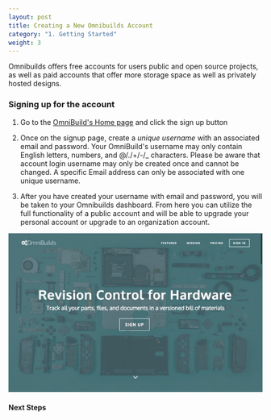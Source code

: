 ```yaml
---
layout: post
title: Creating a New Omnibuilds Account
category: "1. Getting Started"
weight: 3
---
```



Omnibuilds offers free accounts for users public and open source projects, as well as paid accounts that offer more storage space as well as privately hosted designs.


### **Signing up for the account** ###


1. Go to the [OmniBuild's Home page](HTTP://www.omnibuilds.com) and click the sign up button

2. Once on the signup page, create a *unique username* with an associated email and password. Your OmniBuild's username may only contain English letters, numbers, and @/./+/-/_ characters. Please be aware that account login username may only be created once and cannot be changed. A specific Email address can only be associated with one unique username.

3. After you have created your username with email and password, you will be taken to your Omnibuilds dashboard. From here you can utilize the full functionality of a public account and will be able to upgrade your personal account or upgrade to an organization account.





<img src="/assets/images/Home-page-signup-click.gif" class="how-to-gifs"> 



#### Next Steps ####